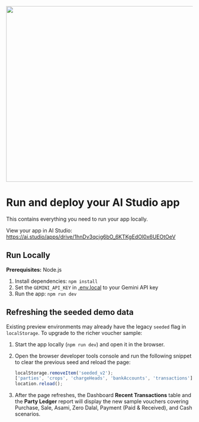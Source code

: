 <div align="center">
<img width="1200" height="475" alt="GHBanner" src="https://github.com/user-attachments/assets/0aa67016-6eaf-458a-adb2-6e31a0763ed6" />
</div>

# Run and deploy your AI Studio app

This contains everything you need to run your app locally.

View your app in AI Studio: https://ai.studio/apps/drive/1hnDv3qcjg6bO_6KTKgEdOl0x6UEOtOeV

## Run Locally

**Prerequisites:**  Node.js


1. Install dependencies:
   `npm install`
2. Set the `GEMINI_API_KEY` in [.env.local](.env.local) to your Gemini API key
3. Run the app:
   `npm run dev`

## Refreshing the seeded demo data

Existing preview environments may already have the legacy `seeded` flag in `localStorage`. To upgrade to the richer voucher sample:

1. Start the app locally (`npm run dev`) and open it in the browser.
2. Open the browser developer tools console and run the following snippet to clear the previous seed and reload the page:

   ```js
   localStorage.removeItem('seeded_v2');
   ['parties', 'crops', 'chargeHeads', 'bankAccounts', 'transactions'].forEach(key => localStorage.removeItem(key));
   location.reload();
   ```

3. After the page refreshes, the Dashboard **Recent Transactions** table and the **Party Ledger** report will display the new sample vouchers covering Purchase, Sale, Asami, Zero Dalal, Payment (Paid & Received), and Cash scenarios.
